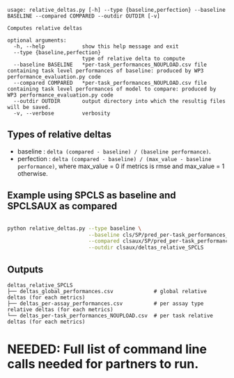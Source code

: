 ```
usage: relative_deltas.py [-h] --type {baseline,perfection} --baseline BASELINE --compared COMPARED --outdir OUTDIR [-v]

Computes relative deltas

optional arguments:
  -h, --help            show this help message and exit
  --type {baseline,perfection}
                        type of relative delta to compute
  --baseline BASELINE   *per-task_performances_NOUPLOAD.csv file containing task level performances of baseline: produced by WP3 performance_evaluation.py code
  --compared COMPARED   *per-task_performances_NOUPLOAD.csv file containing task level performances of model to compare: produced by WP3 performance_evaluation.py code
  --outdir OUTDIR       output directory into which the resultig files will be saved.
  -v, --verbose         verbosity

```
## Types of relative deltas

- baseline : ```delta (compared - baseline) / (baseline performance)```. <br>
- perfection : ```delta (compared - baseline) / (max_value - baseline performance)```, where max_value = 0 if metrics is rmse and max_value = 1 otherwise. <br>


## Example using SPCLS as baseline and SPCLSAUX as compared

```bash

python relative_deltas.py --type baseline \
                          --baseline cls/SP/pred_per-task_performances_NOUPLOAD.csv \
                          --compared clsaux/SP/pred_per-task_performances_NOUPLOAD.csv \
                          --outdir clsaux/deltas_relative_SPCLS 
```

## Outputs

```
deltas_relative_SPCLS
├── deltas_global_performances.csv             # global relative deltas (for each metrics)
├── deltas_per-assay_performances.csv          # per assay type relative deltas (for each metrics)
└── deltas_per-task_performances_NOUPLOAD.csv  # per task relative deltas (for each metrics)

```



# NEEDED: Full list of command line calls needed for partners to run. 
